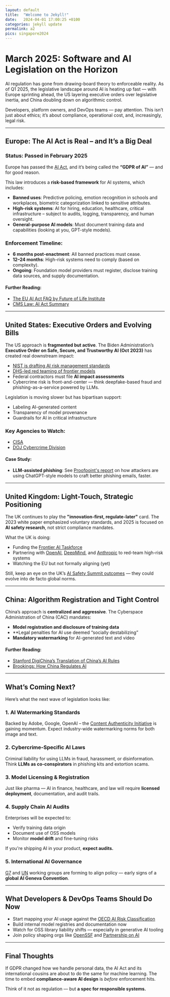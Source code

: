 ```yaml
---
layout: default
title:  "Welcome to Jekyll!"
date:   2024-04-01 17:00:25 +0100
categories: jekyll update
permalink: a2
pics: singapore2024
---
```

# March 2025: Software and AI Legislation on the Horizon

AI regulation has gone from drawing-board theory to enforceable reality. As of Q1 2025, the legislative landscape around AI is heating up fast — with Europe sprinting ahead, the US layering executive orders over legislative inertia, and China doubling down on algorithmic control.

Developers, platform owners, and DevOps teams — pay attention. This isn’t just about ethics; it’s about compliance, operational cost, and, increasingly, legal risk.

---

## Europe: The AI Act is Real – and It’s a Big Deal

###  Status: Passed in February 2025

Europe has passed the [AI Act](https://artificialintelligenceact.eu/), and it’s being called the **“GDPR of AI”** — and for good reason.

This law introduces a **risk-based framework** for AI systems, which includes:

-  **Banned uses**: Predictive policing, emotion recognition in schools and workplaces, biometric categorization linked to sensitive attributes.
-  **High-risk systems**: AI for hiring, education, healthcare, critical infrastructure – subject to audits, logging, transparency, and human oversight.
-  **General-purpose AI models**: Must document training data and capabilities (looking at you, GPT-style models).

###  Enforcement Timeline:
- **6 months post-enactment**: All banned practices must cease.
- **12–24 months**: High-risk systems need to comply (based on complexity).
- **Ongoing**: Foundation model providers must register, disclose training data sources, and supply documentation.

#### Further Reading:
- [The EU AI Act FAQ by Future of Life Institute](https://futureoflife.org/eu-ai-act-faq/)
- [CMS Law: AI Act Summary](https://cms.law/en/int/expert-guides/cms-expert-guide-to-the-eu-ai-act)

---

##  United States: Executive Orders and Evolving Bills

The US approach is **fragmented but active**. The Biden Administration’s **Executive Order on Safe, Secure, and Trustworthy AI (Oct 2023)** has created real downstream impact:

-  [NIST is drafting AI risk management standards](https://www.nist.gov/artificial-intelligence)
-  [DHS-led red teaming of frontier models](https://www.dhs.gov/news/2023/10/30/dhs-statement-president-bidens-executive-order-safe-secure-and-trustworthy-ai)
-  Federal contractors must file **AI impact assessments**
-  Cybercrime risk is front-and-center — think deepfake-based fraud and phishing-as-a-service powered by LLMs.

Legislation is moving slower but has bipartisan support:
-  Labeling AI-generated content
-  Transparency of model provenance
-  Guardrails for AI in critical infrastructure

### Key Agencies to Watch:
- [CISA](https://www.cisa.gov/)
- [DOJ Cybercrime Division](https://www.justice.gov/criminal-ccips)

#### Case Study:
- **LLM-assisted phishing**: See [Proofpoint's report](https://www.proofpoint.com/us/resources/threat-reports/chatgpt-phishing-potential) on how attackers are using ChatGPT-style models to craft better phishing emails, faster.

---

## United Kingdom: Light-Touch, Strategic Positioning

The UK continues to play the **"innovation-first, regulate-later"** card. The 2023 white paper emphasized voluntary standards, and 2025 is focused on **AI safety research**, not strict compliance mandates.

What the UK is doing:

-  Funding the [Frontier AI Taskforce](https://www.gov.uk/government/groups/frontier-ai-taskforce)
-  Partnering with [OpenAI](https://openai.com/), [DeepMind](https://deepmind.google/), and [Anthropic](https://www.anthropic.com/) to red-team high-risk systems
-  Watching the EU but not formally aligning (yet)

Still, keep an eye on the UK’s [AI Safety Summit outcomes](https://www.gov.uk/government/topical-events/ai-safety-summit-2023) — they could evolve into de facto global norms.

---

##  China: Algorithm Registration and Tight Control

China’s approach is **centralized and aggressive**. The Cyberspace Administration of China (CAC) mandates:

-  **Model registration and disclosure of training data**
- ️**Legal penalties for AI use deemed “socially destabilizing”
-  **Mandatory watermarking** for AI-generated text and video

#### Further Reading:
- [Stanford DigiChina’s Translation of China’s AI Rules](https://digichina.stanford.edu/work/translation-generative-ai-management-rules-2023/)
- [Brookings: How China Regulates AI](https://www.brookings.edu/articles/how-china-regulates-ai/)

---

##  What’s Coming Next?

Here’s what the next wave of legislation looks like:

### 1.  AI Watermarking Standards
Backed by Adobe, Google, OpenAI – the [Content Authenticity Initiative](https://contentauthenticity.org/) is gaining momentum. Expect industry-wide watermarking norms for both image and text.

### 2.  Cybercrime-Specific AI Laws
Criminal liability for using LLMs in fraud, harassment, or disinformation. Think **LLMs as co-conspirators** in phishing kits and extortion scams.

### 3.  Model Licensing & Registration
Just like pharma — AI in finance, healthcare, and law will require **licensed deployment**, documentation, and audit trails.

### 4.  Supply Chain AI Audits
Enterprises will be expected to:
- Verify training data origin
- Document use of OSS models
- Monitor **model drift** and fine-tuning risks

If you're shipping AI in your product, **expect audits.**

### 5.  International AI Governance
[G7](https://www.consilium.europa.eu/en/meetings/international-summit/2023/05/20-21/) and [UN](https://news.un.org/en/story/2023/10/1142467) working groups are forming to align policy — early signs of a **global AI Geneva Convention**.

---

##  What Developers & DevOps Teams Should Do Now

-  Start mapping your AI usage against the [OECD AI Risk Classification](https://oecd.ai/en/wonk/classification)
-  Build internal model registries and documentation now
-  Watch for OSS library liability shifts — especially in generative AI tooling
-  Join policy shaping orgs like [OpenSSF](https://openssf.org/) and [Partnership on AI](https://partnershiponai.org/)

---

##  Final Thoughts

If GDPR changed how we handle personal data, the AI Act and its international cousins are about to do the same for machine learning. The time to embed **compliance-aware AI design** is *before* enforcement hits.

Think of it not as regulation — but **a spec for responsible systems.**
